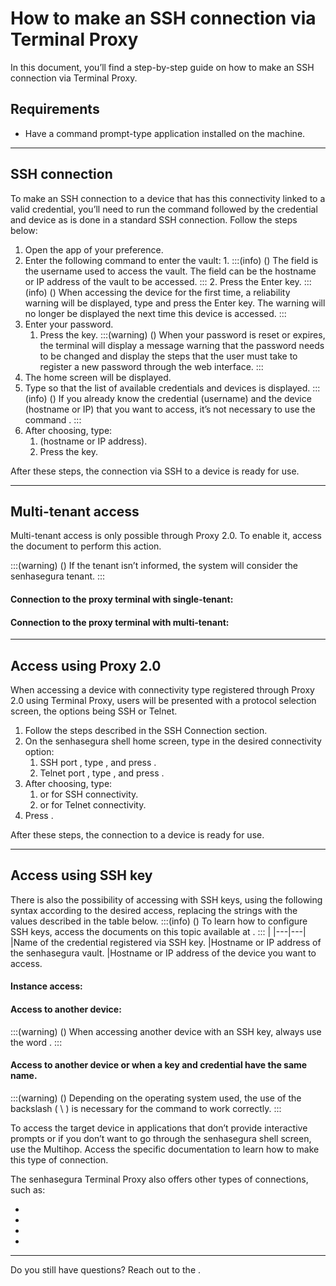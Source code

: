 # How to make an SSH connection via Terminal Proxy 

In this document, you’ll find a step-by-step guide on how to make an SSH connection via Terminal Proxy.

## Requirements

* Have a command prompt-type application installed on the machine.

---

## SSH connection
To make an SSH connection to a device that has this connectivity linked to a valid credential, you’ll need to run the command  followed by the credential and device as is done in a standard SSH connection. Follow the steps below:

1. Open the  app of your preference.
2. Enter the following command to enter the vault:
    1. 
        :::(info) ()
        The  field is the username used to access the vault. The  field can be the hostname or IP address of the vault to be accessed.
        :::
    2. Press the Enter key.
    :::(info) ()
    When accessing the device for the first time, a reliability warning will be displayed, type  and press the Enter key. The warning will no longer be displayed the next time this device is accessed.
    :::
6. Enter your password.
    1. Press the  key.
        :::(warning) ()
        When your password is reset or expires, the terminal will display a message warning that the password needs to be changed and display the steps that the user must take to register a new password through the web interface.
        :::
7. The  home screen will be displayed.
8. Type  so that the list of available credentials and devices is displayed.
    :::(info) ()
    If you already know the credential (username) and the device (hostname or IP) that you want to access, it’s not necessary to use the command .
    :::
9. After choosing, type:
    1.  (hostname or IP address).
    2. Press the  key.

After these steps, the connection via SSH to a device is ready for use.

---
## Multi-tenant access
Multi-tenant access is only possible through Proxy 2.0. To enable it, access the document  to perform this action.

:::(warning) ()
If the tenant isn’t informed, the system will consider the senhasegura tenant.
:::

#### Connection to the proxy terminal with single-tenant:


#### Connection to the proxy terminal with multi-tenant:


---
## Access using Proxy 2.0
When accessing a device with  connectivity type registered through Proxy 2.0 using Terminal Proxy, users will be presented with a protocol selection screen, the options being SSH or Telnet.

1. Follow the steps described in the SSH Connection section.
2. On the senhasegura shell home screen, type in the desired connectivity option:
    1. SSH port , type , and press .
    2. Telnet port , type , and press .
3. After choosing, type:
    1.  or  for SSH connectivity.
    2.  or  for Telnet connectivity.
4. Press .

After these steps, the connection to a device is ready for use.

---
## Access using SSH key
There is also the possibility of accessing with SSH keys, using the following syntax according to the desired access, replacing the strings with the values ​​described in the table below.
:::(info) ()
To learn how to configure SSH keys, access the documents on this topic available at .
:::
|
|---|---|
|Name of the credential registered via SSH key.
|Hostname or IP address of the senhasegura vault.
|Hostname or IP address of the device you want to access.

#### Instance access:


#### Access to another device:
:::(warning) ()
When accessing another device with an SSH key, always use the word .
:::


#### Access to another device or when a key and credential have the same name.


:::(warning) ()
Depending on the operating system used, the use of the backslash ( \ ) is necessary for the command to work correctly.
:::

To access the target device in applications that don’t provide interactive prompts or if you don’t want to go through the senhasegura shell screen, use the Multihop. Access the specific documentation to learn how to make this type of connection.

The senhasegura Terminal Proxy also offers other types of connections, such as:

* 
* 
* 
* 

---
Do you still have questions? Reach out to the .